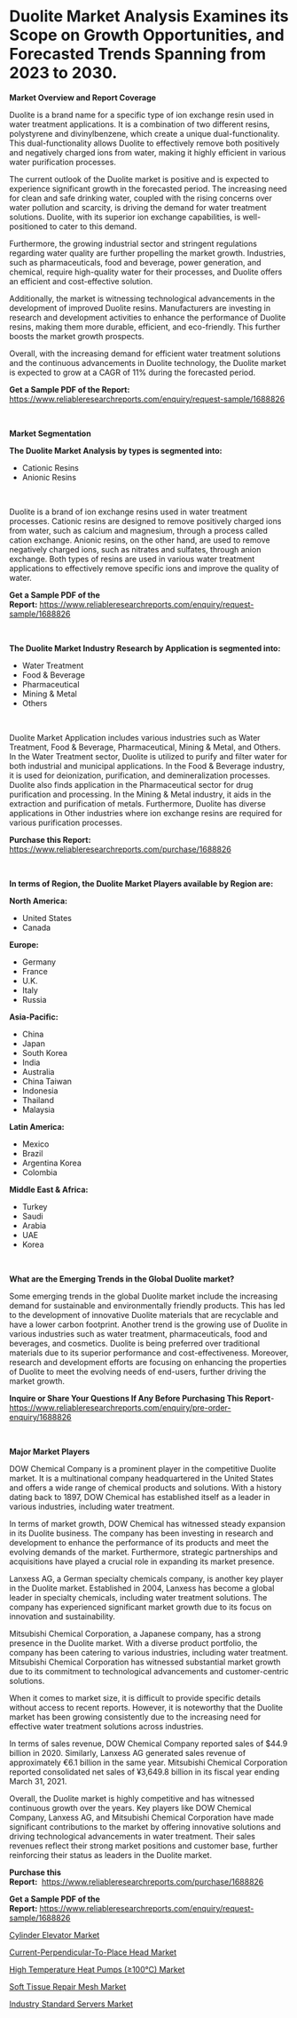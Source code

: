 <p><h1>Duolite Market Analysis Examines its Scope on Growth Opportunities, and Forecasted Trends Spanning from 2023 to 2030.</h1></p><p><strong>Market Overview and Report Coverage</strong></p>
<p><p>Duolite is a brand name for a specific type of ion exchange resin used in water treatment applications. It is a combination of two different resins, polystyrene and divinylbenzene, which create a unique dual-functionality. This dual-functionality allows Duolite to effectively remove both positively and negatively charged ions from water, making it highly efficient in various water purification processes.</p><p>The current outlook of the Duolite market is positive and is expected to experience significant growth in the forecasted period. The increasing need for clean and safe drinking water, coupled with the rising concerns over water pollution and scarcity, is driving the demand for water treatment solutions. Duolite, with its superior ion exchange capabilities, is well-positioned to cater to this demand.</p><p>Furthermore, the growing industrial sector and stringent regulations regarding water quality are further propelling the market growth. Industries, such as pharmaceuticals, food and beverage, power generation, and chemical, require high-quality water for their processes, and Duolite offers an efficient and cost-effective solution.</p><p>Additionally, the market is witnessing technological advancements in the development of improved Duolite resins. Manufacturers are investing in research and development activities to enhance the performance of Duolite resins, making them more durable, efficient, and eco-friendly. This further boosts the market growth prospects.</p><p>Overall, with the increasing demand for efficient water treatment solutions and the continuous advancements in Duolite technology, the Duolite market is expected to grow at a CAGR of 11% during the forecasted period.</p></p>
<p><strong>Get a Sample PDF of the Report:</strong> <a href="https://www.reliableresearchreports.com/enquiry/request-sample/1688826">https://www.reliableresearchreports.com/enquiry/request-sample/1688826</a></p>
<p>&nbsp;</p>
<p><strong>Market Segmentation</strong></p>
<p><strong>The Duolite Market Analysis by types is segmented into:</strong></p>
<p><ul><li>Cationic Resins</li><li>Anionic Resins</li></ul></p>
<p>&nbsp;</p>
<p><p>Duolite is a brand of ion exchange resins used in water treatment processes. Cationic resins are designed to remove positively charged ions from water, such as calcium and magnesium, through a process called cation exchange. Anionic resins, on the other hand, are used to remove negatively charged ions, such as nitrates and sulfates, through anion exchange. Both types of resins are used in various water treatment applications to effectively remove specific ions and improve the quality of water.</p></p>
<p><strong>Get a Sample PDF of the Report:</strong>&nbsp;<a href="https://www.reliableresearchreports.com/enquiry/request-sample/1688826">https://www.reliableresearchreports.com/enquiry/request-sample/1688826</a></p>
<p>&nbsp;</p>
<p><strong>The Duolite Market Industry Research by Application is segmented into:</strong></p>
<p><ul><li>Water Treatment</li><li>Food & Beverage</li><li>Pharmaceutical</li><li>Mining & Metal</li><li>Others</li></ul></p>
<p>&nbsp;</p>
<p><p>Duolite Market Application includes various industries such as Water Treatment, Food & Beverage, Pharmaceutical, Mining & Metal, and Others. In the Water Treatment sector, Duolite is utilized to purify and filter water for both industrial and municipal applications. In the Food & Beverage industry, it is used for deionization, purification, and demineralization processes. Duolite also finds application in the Pharmaceutical sector for drug purification and processing. In the Mining & Metal industry, it aids in the extraction and purification of metals. Furthermore, Duolite has diverse applications in Other industries where ion exchange resins are required for various purification processes.</p></p>
<p><strong>Purchase this Report:</strong>&nbsp; <a href="https://www.reliableresearchreports.com/purchase/1688826">https://www.reliableresearchreports.com/purchase/1688826</a></p>
<p>&nbsp;</p>
<p><strong>In terms of Region, the Duolite Market Players available by Region are:</strong></p>
<p>
    <p> <strong> North America: </strong>
        <ul>
            <li>United States</li>
            <li>Canada</li>
        </ul>
        </p> 
    <p> <strong> Europe: </strong>
        <ul>
            <li>Germany</li>
            <li>France</li>
            <li>U.K.</li>
            <li>Italy</li>
            <li>Russia</li>
        </ul>
        </p> 
    <p> <strong> Asia-Pacific: </strong>
        <ul>
            <li>China</li>
            <li>Japan</li>
            <li>South Korea</li>
            <li>India</li>
            <li>Australia</li>
            <li>China Taiwan</li>
            <li>Indonesia</li>
            <li>Thailand</li>
            <li>Malaysia</li>
        </ul>
        </p> 
    <p> <strong> Latin America: </strong>
        <ul>
            <li>Mexico</li>
            <li>Brazil</li>
            <li>Argentina Korea</li>
            <li>Colombia</li>
        </ul>
        </p> 
    <p> <strong> Middle East & Africa: </strong>
        <ul>
            <li>Turkey</li>
            <li>Saudi</li>
            <li>Arabia</li>
            <li>UAE</li>
            <li>Korea</li>
        </ul>
    </p>
    </p>
<p>&nbsp;</p>
<p><strong>What are the Emerging Trends in the Global Duolite market?</strong></p>
<p><p>Some emerging trends in the global Duolite market include the increasing demand for sustainable and environmentally friendly products. This has led to the development of innovative Duolite materials that are recyclable and have a lower carbon footprint. Another trend is the growing use of Duolite in various industries such as water treatment, pharmaceuticals, food and beverages, and cosmetics. Duolite is being preferred over traditional materials due to its superior performance and cost-effectiveness. Moreover, research and development efforts are focusing on enhancing the properties of Duolite to meet the evolving needs of end-users, further driving the market growth.</p></p>
<p><strong>Inquire or Share Your Questions If Any Before Purchasing This Report</strong>- <a href="https://www.reliableresearchreports.com/enquiry/pre-order-enquiry/1688826">https://www.reliableresearchreports.com/enquiry/pre-order-enquiry/1688826</a></p>
<p>&nbsp;</p>
<p><strong>Major Market Players</strong></p>
<p><p>DOW Chemical Company is a prominent player in the competitive Duolite market. It is a multinational company headquartered in the United States and offers a wide range of chemical products and solutions. With a history dating back to 1897, DOW Chemical has established itself as a leader in various industries, including water treatment.</p><p>In terms of market growth, DOW Chemical has witnessed steady expansion in its Duolite business. The company has been investing in research and development to enhance the performance of its products and meet the evolving demands of the market. Furthermore, strategic partnerships and acquisitions have played a crucial role in expanding its market presence.</p><p>Lanxess AG, a German specialty chemicals company, is another key player in the Duolite market. Established in 2004, Lanxess has become a global leader in specialty chemicals, including water treatment solutions. The company has experienced significant market growth due to its focus on innovation and sustainability.</p><p>Mitsubishi Chemical Corporation, a Japanese company, has a strong presence in the Duolite market. With a diverse product portfolio, the company has been catering to various industries, including water treatment. Mitsubishi Chemical Corporation has witnessed substantial market growth due to its commitment to technological advancements and customer-centric solutions.</p><p>When it comes to market size, it is difficult to provide specific details without access to recent reports. However, it is noteworthy that the Duolite market has been growing consistently due to the increasing need for effective water treatment solutions across industries.</p><p>In terms of sales revenue, DOW Chemical Company reported sales of $44.9 billion in 2020. Similarly, Lanxess AG generated sales revenue of approximately €6.1 billion in the same year. Mitsubishi Chemical Corporation reported consolidated net sales of ¥3,649.8 billion in its fiscal year ending March 31, 2021.</p><p>Overall, the Duolite market is highly competitive and has witnessed continuous growth over the years. Key players like DOW Chemical Company, Lanxess AG, and Mitsubishi Chemical Corporation have made significant contributions to the market by offering innovative solutions and driving technological advancements in water treatment. Their sales revenues reflect their strong market positions and customer base, further reinforcing their status as leaders in the Duolite market.</p></p>
<p><strong>Purchase this Report:</strong>&nbsp;&nbsp;<a href="https://www.reliableresearchreports.com/purchase/1688826">https://www.reliableresearchreports.com/purchase/1688826</a></p>
<p></p>
<p><strong>Get a Sample PDF of the Report:</strong>&nbsp;<a href="https://www.reliableresearchreports.com/enquiry/request-sample/1688826">https://www.reliableresearchreports.com/enquiry/request-sample/1688826</a></p>
<p><p><a href="https://www.linkedin.com/pulse/cylinder-elevator-market-share-amp-new-trends-analysis/">Cylinder Elevator Market</a></p><p><a href="https://www.linkedin.com/pulse/current-perpendicular-to-place-head-market-size-growth/">Current-Perpendicular-To-Place Head Market</a></p><p><a href="https://medium.com/@sake.use.loan/high-temperature-heat-pumps-100-market-analysis-its-cagr-market-segmentation-and-global-7f3089abc3c7">High Temperature Heat Pumps (≥100℃) Market</a></p><p><a href="https://medium.com/@clock.fund.arm/soft-tissue-repair-mesh-market-analysis-and-sze-forecasted-for-period-from-2023-to-2030-f5949a5793aa">Soft Tissue Repair Mesh Market</a></p><p><a href="https://www.linkedin.com/pulse/industry-standard-servers-market-research-report-unlocks-analysis/">Industry Standard Servers Market</a></p></p>
